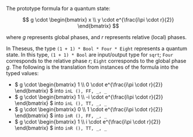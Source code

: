 The prototype formula for a quantum state:

$$ g \cdot \begin{bmatrix} x \\ 
                           y \cdot e^{\frac{i\pi \cdot r}{2}} 
           \end{bmatrix} $$

where $` g `$ represents global phases, and $` r `$ represents relative (local) phases.

In Theseus, the type `(1 + 1) * Bool * Four * Eight` represents a quantum state. In this type, `(1 + 1) * Bool` are input/output type for `sqrt`; `Four` corresponds to the relative phase $` r `$; `Eight` corresponds to the global phase $` g `$. The following is the translation from instances of the formula into the typed values:

- $` g \cdot \begin{bmatrix} 1 \\ 
                             0 \cdot e^{\frac{i\pi \cdot r}{2}} 
             \end{bmatrix} `$ into `inL (), FF, _, _`
- $` g \cdot \begin{bmatrix} 1 \\ 
                             -i \cdot e^{\frac{i\pi \cdot r}{2}} 
             \end{bmatrix} `$ into `inL (), TT, _, _`
- $` g \cdot \begin{bmatrix} 0 \\ 
                             1 \cdot e^{\frac{i\pi \cdot r}{2}} 
             \end{bmatrix} `$ into `inR (), FF, _, _`
- $` g \cdot \begin{bmatrix} 1 \\ 
                             i \cdot e^{\frac{i\pi \cdot r}{2}} 
             \end{bmatrix} `$ into `inR (), TT, _, _`
    


